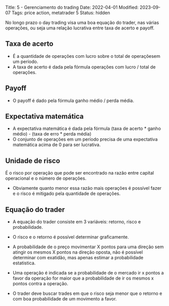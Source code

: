 Title: 5 - Gerenciamento do trading
Date: 2022-04-01
Modified: 2023-09-07
Tags: price action, metatrader 5
Status: hidden


No longo prazo o day trading visa uma boa equação do trader, nas várias operações, ou seja uma relação lucrativa  entre taxa de acerto e payoff.  

## Taxa de acerto  
* É a quantidade de operações com lucro sobre o total de operaçõesem um período.  
* A taxa de acerto é dada pela fórmula operações com lucro / total de operações.  

## Payoff  

* O payoff é dado pela fórmula ganho médio / perda média.  


## Expectativa matemática  

* A expectativa matemática é dada pela fórmula (taxa de acerto * ganho médio) - (taxa de erro * perda média)
* O conjunto de operações em um período precisa de uma expectativa matemática acima de 0  para ser lucrativa.  

## Unidade de risco

É o risco por operação que pode ser encontrado na razão entre capital operacional e o número de operações.  
* Obviamente quanto menor essa razão mais operações é possível fazer e o risco é mitigado pela quantidade de operações.  


## Equação do trader  

* A equação do trader consiste em 3 variáveis: retorno, risco e probabilidade.  
* O risco e o retorno é possível determinar graficamente.  
* A probabilidade de o preço movimentar X pontos para uma direção sem atingir os mesmos X pontos na direção oposta, não é possível determinar com exatidão, mas apenas estimar a probabilidade estatistica.  

* Uma operação é indicada se a probabilidade de o mercado ir x pontos a favor da operação for maior que a probabilidade de ir os mesmos x pontos contra a operação.  
* O trader deve buscar trades em que o risco seja menor que o retorno e com boa probabilidade de um movimento a favor.  

